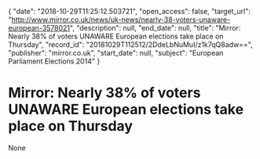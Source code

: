 {
  "date": "2018-10-29T11:25:12.503721", 
  "open_access": false, 
  "target_url": "http://www.mirror.co.uk/news/uk-news/nearly-38-voters-unaware-european-3578021", 
  "description": null, 
  "end_date": null, 
  "title": "Mirror: Nearly 38% of voters UNAWARE European elections take place on Thursday", 
  "record_id": "20181029T112512/2DdeLbNuMuI/z1k7qQ8adw==", 
  "publisher": "mirror.co.uk", 
  "start_date": null, 
  "subject": "European Parliament Elections 2014"
}

# Mirror: Nearly 38% of voters UNAWARE European elections take place on Thursday

None